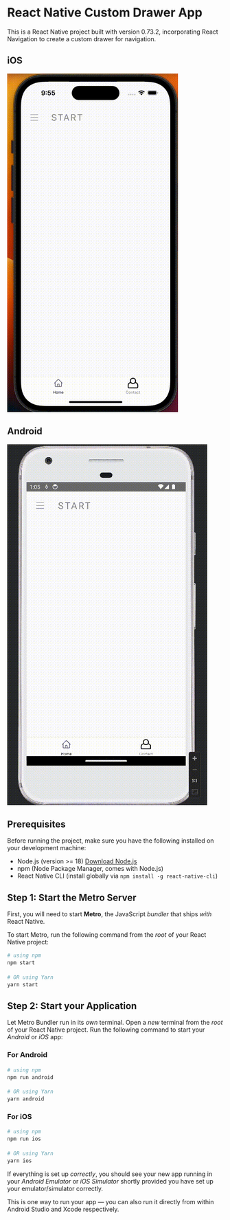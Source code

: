 # React Native Custom Drawer App

This is a React Native project built with version 0.73.2, incorporating React Navigation to create a custom drawer for navigation.

## iOS

![iOS](custom_drawer_ios.gif)

## Android

![Android](custom_drawer_android.gif)

## Prerequisites

Before running the project, make sure you have the following installed on your development machine:

- Node.js (version >= 18) [Download Node.js](https://nodejs.org/)
- npm (Node Package Manager, comes with Node.js)
- React Native CLI (install globally via `npm install -g react-native-cli`)

## Step 1: Start the Metro Server

First, you will need to start **Metro**, the JavaScript _bundler_ that ships _with_ React Native.

To start Metro, run the following command from the _root_ of your React Native project:

```bash
# using npm
npm start

# OR using Yarn
yarn start
```

## Step 2: Start your Application

Let Metro Bundler run in its _own_ terminal. Open a _new_ terminal from the _root_ of your React Native project. Run the following command to start your _Android_ or _iOS_ app:

### For Android

```bash
# using npm
npm run android

# OR using Yarn
yarn android
```

### For iOS

```bash
# using npm
npm run ios

# OR using Yarn
yarn ios
```

If everything is set up _correctly_, you should see your new app running in your _Android Emulator_ or _iOS Simulator_ shortly provided you have set up your emulator/simulator correctly.

This is one way to run your app — you can also run it directly from within Android Studio and Xcode respectively.
